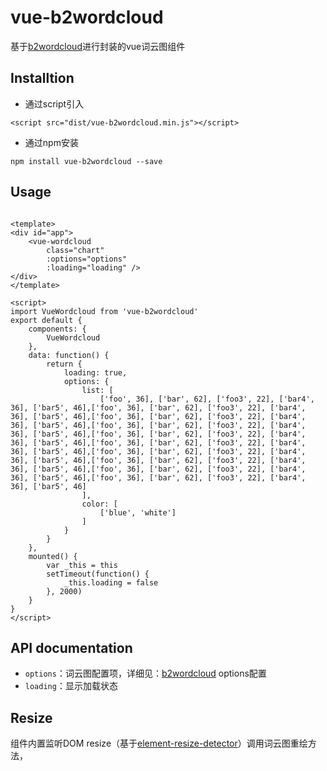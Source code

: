 # vue-b2wordcloud

基于[b2wordcloud](https://github.com/holanlan/vue-b2wordcloud)进行封装的vue词云图组件

## Installtion
- 通过script引入
```
<script src="dist/vue-b2wordcloud.min.js"></script>
```

- 通过npm安装
```
npm install vue-b2wordcloud --save
```

## Usage
```

<template>
<div id="app">
    <vue-wordcloud 
        class="chart" 
        :options="options" 
        :loading="loading" />
</div>
</template>

<script>
import VueWordcloud from 'vue-b2wordcloud'
export default {
    components: {
        VueWordcloud
    },
    data: function() {
        return { 
            loading: true,
            options: {
                list: [
                    ['foo', 36], ['bar', 62], ['foo3', 22], ['bar4', 36], ['bar5', 46],['foo', 36], ['bar', 62], ['foo3', 22], ['bar4', 36], ['bar5', 46],['foo', 36], ['bar', 62], ['foo3', 22], ['bar4', 36], ['bar5', 46],['foo', 36], ['bar', 62], ['foo3', 22], ['bar4', 36], ['bar5', 46],['foo', 36], ['bar', 62], ['foo3', 22], ['bar4', 36], ['bar5', 46],['foo', 36], ['bar', 62], ['foo3', 22], ['bar4', 36], ['bar5', 46],['foo', 36], ['bar', 62], ['foo3', 22], ['bar4', 36], ['bar5', 46],['foo', 36], ['bar', 62], ['foo3', 22], ['bar4', 36], ['bar5', 46],['foo', 36], ['bar', 62], ['foo3', 22], ['bar4', 36], ['bar5', 46],['foo', 36], ['bar', 62], ['foo3', 22], ['bar4', 36], ['bar5', 46]
                ],
                color: [
                    ['blue', 'white']
                ]
            }
        }
    },
    mounted() {
        var _this = this
        setTimeout(function() {
            _this.loading = false
        }, 2000)
    }
}
</script>
```

## API documentation

- `options`：词云图配置项，详细见：[b2wordcloud](https://github.com/holanlan/vue-b2wordcloud) options配置
- `loading`：显示加载状态

## Resize

组件内置监听DOM resize（基于[element-resize-detector](https://github.com/wnr/element-resize-detector)）调用词云图重绘方法，
